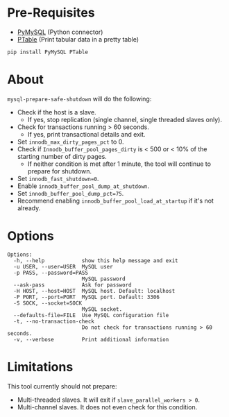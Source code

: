 # Pre-Requisites
- [PyMySQL](https://github.com/PyMySQL/PyMySQL) (Python connector)
- [PTable](https://pypi.org/project/PTable/) (Print tabular data in a pretty table)
```
pip install PyMySQL PTable
```

# About
`mysql-prepare-safe-shutdown` will do the following:
- Check if the host is a slave.
	- If yes, stop replication (single channel, single threaded slaves only).
- Check for transactions running > 60 seconds.
	- If yes, print transactional details and exit.
- Set `innodb_max_dirty_pages_pct` to 0.
- Check if `Innodb_buffer_pool_pages_dirty` is < 500 or < 10% of the starting number of dirty pages.
	- If neither condition is met after 1 minute, the tool will continue to prepare for shutdown.
- Set `innodb_fast_shutdown=0`.
- Enable `innodb_buffer_pool_dump_at_shutdown`.
- Set `innodb_buffer_pool_dump_pct=75`.
- Recommend enabling `innodb_buffer_pool_load_at_startup` if it's not already.

# Options

```
Options:
  -h, --help            show this help message and exit
  -u USER, --user=USER  MySQL user
  -p PASS, --password=PASS
                        MySQL password
  --ask-pass            Ask for password
  -H HOST, --host=HOST  MySQL host. Default: localhost
  -P PORT, --port=PORT  MySQL port. Default: 3306
  -S SOCK, --socket=SOCK
                        MySQL socket.
  --defaults-file=FILE  Use MySQL configuration file
  -t, --no-transaction-check
                        Do not check for transactions running > 60 seconds.
  -v, --verbose         Print additional information
```

# Limitations
This tool currently should not prepare:
- Multi-threaded slaves. It will exit if `slave_parallel_workers > 0`.
- Multi-channel slaves. It does not even check for this condition.
